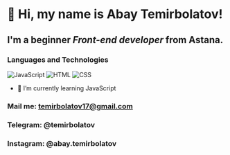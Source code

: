 # 👋 Hi, my name is **Abay Temirbolatov**! 
## I'm a beginner *Front-end developer* from Astana.

### Languages and Technologies
![JavaScript](https://img.shields.io/badge/JavaScript-090909?style=for-the-badge&logo=JavaScript)
![HTML](https://img.shields.io/badge/HTML-090909?style=for-the-badge&logo=html5)
![CSS](https://img.shields.io/badge/CSS-090909?style=for-the-badge&logo=css3)

- 🌱 I’m currently learning JavaScript

### Mail me: temirbolatov17@gmail.com
### Telegram: @temirbolatov
### Instagram: @abay.temirbolatov
